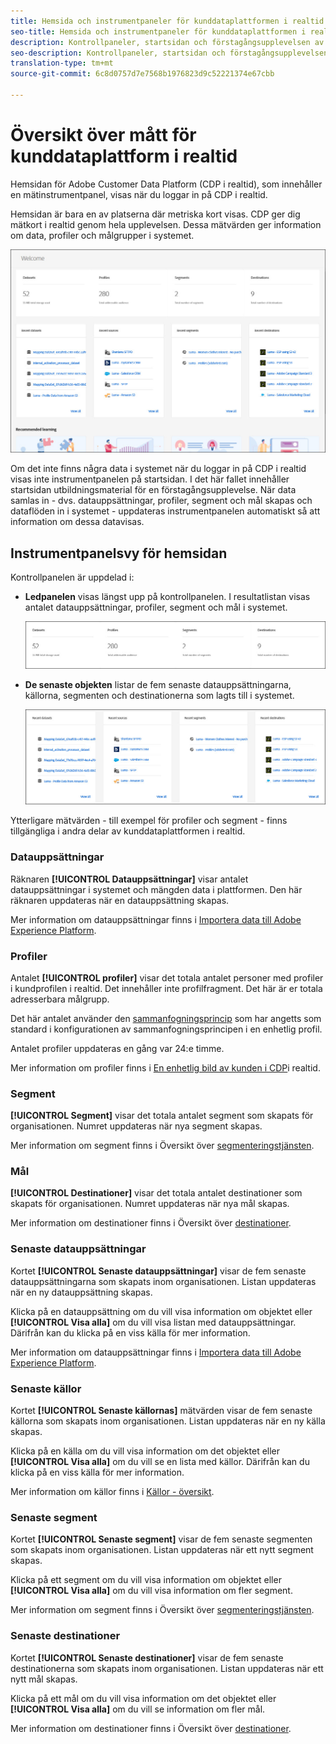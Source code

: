 ```yaml
---
title: Hemsida och instrumentpaneler för kunddataplattformen i realtid
seo-title: Hemsida och instrumentpaneler för kunddataplattformen i realtid
description: Kontrollpaneler, startsidan och förstagångsupplevelsen av Adobe Experience Platform
seo-description: Kontrollpaneler, startsidan och förstagångsupplevelsen av Adobe Experience Platform
translation-type: tm+mt
source-git-commit: 6c8d0757d7e7568b1976823d9c52221374e67cbb

---
```



# Översikt över mått för kunddataplattform i realtid

Hemsidan för Adobe Customer Data Platform (CDP i realtid), som innehåller en mätinstrumentpanel, visas när du loggar in på CDP i realtid.

Hemsidan är bara en av platserna där metriska kort visas. CDP ger dig mätkort i realtid genom hela upplevelsen. Dessa mätvärden ger information om data, profiler och målgrupper i systemet.

![image](assets/home2.jpg)

Om det inte finns några data i systemet när du loggar in på CDP i realtid visas inte instrumentpanelen på startsidan. I det här fallet innehåller startsidan utbildningsmaterial för en förstagångsupplevelse. När data samlas in - dvs. <!--sources-->datauppsättningar, profiler, segment och mål skapas och dataflöden in i systemet - uppdateras instrumentpanelen automatiskt så att information om dessa data<!-- in metric cards-->visas.

## Instrumentpanelsvy för hemsidan

<!--The dashboard shows information in several areas. Each category of information displays for the time range shown beneath the data.-->

Kontrollpanelen är uppdelad i<!-- two areas.-->:

* **Ledpanelen** visas längst upp på kontrollpanelen. I resultatlistan visas antalet datauppsättningar, profiler, segment och mål i systemet.

   ![image](assets/home-leaderboard2.jpg)

<!-- * **Metric cards** display beneath the leaderboard. Metric cards show additional information, such as percentages or trends. Metric cards appear as data is collected.
    ![image](assets/home-metrics.jpg)
Some information is shown in different ways on both the leaderboard and metric cards. -->
* **De senaste objekten** listar de fem senaste datauppsättningarna, källorna, segmenten och destinationerna som lagts till i systemet.

   ![image](assets/home-recent.jpg)

Ytterligare mätvärden - till exempel för profiler och segment - finns tillgängliga i andra delar av kunddataplattformen i realtid.

### Datauppsättningar

Räknaren **[!UICONTROL Datauppsättningar]** visar antalet datauppsättningar i systemet och mängden data i plattformen. Den här räknaren uppdateras när en datauppsättning skapas.

Mer information om datauppsättningar finns i [Importera data till Adobe Experience Platform](https://www.adobe.io/apis/experienceplatform/home/tutorials/alltutorials.html#!api-specification/markdown/narrative/tutorials/data_ingestion_tutorial/data_ingestion_tutorial.md).

### Profiler

Antalet **[!UICONTROL profiler]** visar det totala antalet personer med profiler i kundprofilen i realtid. Det innehåller inte profilfragment. Det här är er totala adresserbara målgrupp.

Det här antalet använder den [sammanfogningsprincip](profile/merge-policies.md) som har angetts som standard i konfigurationen av sammanfogningsprincipen i en enhetlig profil.

Antalet profiler uppdateras en gång var 24:e timme.

Mer information om profiler finns i [En enhetlig bild av kunden i CDP](profile/profile-overview.md)i realtid.

### Segment

**[!UICONTROL Segment]** visar det totala antalet segment som skapats för organisationen. Numret uppdateras när nya segment skapas.

Mer information om segment finns i Översikt över [segmenteringstjänsten](https://www.adobe.io/apis/experienceplatform/home/profile-identity-segmentation/profile-identity-segmentation-services.html#!api-specification/markdown/narrative/technical_overview/segmentation/segmentation-overview.md).

### Mål 

**[!UICONTROL Destinationer]** visar det totala antalet destinationer som skapats för organisationen. Numret uppdateras när nya mål skapas.

Mer information om destinationer finns i Översikt över [destinationer](destinations/destinations-overview.md).

<!-- ### Successful profile records

In the leaderboard **[!UICONTROL Successful profile records]** shows the total number of records that have been successfully processed into the profile.

There is also a metric card that shows the percentage of successful records. Click **[!UICONTROL View datasets]** to see more details about the profile records. Hover over the colored area of the graph to see additional details:

![image](assets/home-profilerecords-details.PNG)

The number of successful profile records is updated hourly. 

For more information about profiles, see [A unified view of your customer in Real-time CDP](profile/profile-overview.md).

### Total profile records

The **[!UICONTROL Total profile records]** metric card shows the total number of data records enabled to feed into the profiles, and the percentage that are successful, updated once per day. This does not include all data in the data lake, because some data might not be enabled to feed into the profiles.

 Hover over the colored area of the graph to see additional details about the successful profiles:

![image](assets/home-profile-details.PNG)

Click **[!UICONTROL View profiles]** to see more details about the profile records.

For more information about profiles, see [A unified view of your customer in Real-time CDP](profile/profile-overview.md).

For more information about viewing a specific profile, see [Profile viewer](profile/profile-viewer.md).

### Failed profile records

In the leaderboard, **[!UICONTROL Failed profile records]** counts the number of records that failed to process into the profile.

The **[!UICONTROL Failed profile records]** metric card shows this count, and includes a graphical representation that helps you see how failures have trended during the time shown below the graphic. This chart is updated hourly. Click **[!UICONTROL View datasets]** to see more details about the profile records.

The number of failed profile records is updated hourly. -->

### Senaste datauppsättningar

Kortet **[!UICONTROL Senaste datauppsättningar]** visar de fem senaste datauppsättningarna som skapats inom organisationen. Listan uppdateras när en ny datauppsättning skapas.

Klicka på en datauppsättning om du vill visa information om objektet eller **[!UICONTROL Visa alla]** om du vill visa listan med datauppsättningar. Därifrån kan du klicka på en viss källa för mer information.

Mer information om datauppsättningar finns i [Importera data till Adobe Experience Platform](https://www.adobe.io/apis/experienceplatform/home/tutorials/alltutorials.html#!api-specification/markdown/narrative/tutorials/data_ingestion_tutorial/data_ingestion_tutorial.md).

### Senaste källor

Kortet **[!UICONTROL Senaste källornas]** mätvärden visar de fem senaste källorna som skapats inom organisationen. Listan uppdateras när en ny källa skapas.

Klicka på en källa om du vill visa information om det objektet eller **[!UICONTROL Visa alla]** om du vill se en lista med källor. Därifrån kan du klicka på en viss källa för mer information.

Mer information om källor finns i [Källor - översikt](sources/sources-overview.md).

### Senaste segment

Kortet **[!UICONTROL Senaste segment]** visar de fem senaste segmenten som skapats inom organisationen. Listan uppdateras när ett nytt segment skapas.

Klicka på ett segment om du vill visa information om objektet eller **[!UICONTROL Visa alla]** om du vill visa information om fler segment.

Mer information om segment finns i Översikt över [segmenteringstjänsten](https://www.adobe.io/apis/experienceplatform/home/profile-identity-segmentation/profile-identity-segmentation-services.html#!api-specification/markdown/narrative/technical_overview/segmentation/segmentation-overview.md).

### Senaste destinationer

Kortet **[!UICONTROL Senaste destinationer]** visar de fem senaste destinationerna som skapats inom organisationen. Listan uppdateras när ett nytt mål skapas.

Klicka på ett mål om du vill visa information om det objektet eller **[!UICONTROL Visa alla]** om du vill se information om fler mål.

Mer information om destinationer finns i Översikt över [destinationer](destinations/destinations-overview.md).
